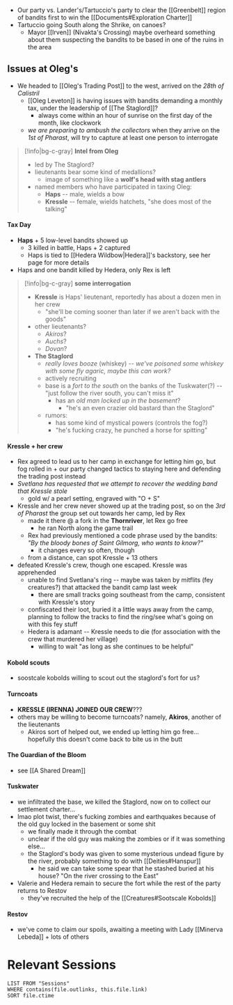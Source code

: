 - Our party vs. Lander's/Tartuccio's party to clear the [[Greenbelt]] region of bandits first to win the [[Documents#Exploration Charter]]
- Tartuccio going South along the Shrike, on canoes?
	- Mayor [[Irven]] (Nivakta's Crossing) maybe overheard something about them suspecting the bandits to be based in one of the ruins in the area

## Issues at Oleg's
- We headed to [[Oleg's Trading Post]] to the west, arrived on the *28th of Calistril*
	- [[Oleg Leveton]] is having issues with bandits demanding a monthly tax, under the leadership of [[The Staglord]]?
		- always come within an hour of sunrise on the first day of the month, like clockwork
	- *we are preparing to ambush the collectors* when they arrive on the *1st of Pharast*, will try to capture at least one person to interrogate

>[!info|bg-c-gray] **Intel from Oleg**
> - led by The Staglord?
> - lieutenants bear some kind of medallions?
> 	- image of something like a **wolf's head with stag antlers**
> - named members who have participated in taxing Oleg:
> 	- **Haps** -- male, wields a bow
> 	- **Kressle** -- female, wields hatchets, "she does most of the talking"

#### Tax Day
- **Haps** + 5 low-level bandits showed up
	- 3 killed in battle, Haps + 2 captured
	- Haps is tied to [[Hedera Wildbow|Hedera]]'s backstory, see her page for more details
- Haps and one bandit killed by Hedera, only Rex is left

>[!info|bg-c-gray] **some interrogation**
>- **Kressle** is Haps' lieutenant, reportedly has about a dozen men in her crew
>	- "she'll be coming sooner than later if we aren't back with the goods"
>- other lieutenants?
>	- *Akiros*?
>	- *Auchs*?
>	- *Dovan*?
>- **The Staglord**
>	- *really loves booze* (whiskey) -- *we've poisoned some whiskey with some fly agaric, maybe this can work?*
>	- actively recruiting
>	- base is a *fort to the south* on the banks of the Tuskwater(?) -- "just follow the river south, you can't miss it"
>		- has an *old man locked up in the basement*?
>			- "he's an even crazier old bastard than the Staglord"
>	- rumors:
>		- has some kind of mystical powers (controls the fog?)
>		- "he's fucking crazy, he punched a horse for spitting"

#### Kressle + her crew
- Rex agreed to lead us to her camp in exchange for letting him go, but fog rolled in + our party changed tactics to staying here and defending the trading post instead
- *Svetlana has requested that we attempt to recover the wedding band that Kressle stole*
	- gold w/ a pearl setting, engraved with "O + S"
- Kressle and her crew never showed up at the trading post, so on the *3rd of Pharast* the group set out towards her camp, led by Rex
	- made it there @ a fork in the **Thornriver**, let Rex go free
		- he ran North along the game trail
	- Rex had previously mentioned a code phrase used by the bandits: *"By the bloody bones of Saint Gilmorg, who wants to know?"*
		- it changes every so often, though
	- from a distance, can spot Kressle + 13 others
- defeated Kressle's crew, though one escaped. Kressle was apprehended
	- unable to find Svetlana's ring -- maybe was taken by mitflits (fey creatures?) that attacked the bandit camp last week
		- there are small tracks going southeast from the camp, consistent with Kressle's story
	- confiscated their loot, buried it a little ways away from the camp, planning to follow the tracks to find the ring/see what's going on with this fey stuff
	- Hedera is adamant -- Kressle needs to die (for association with the crew that murdered her village)
		- willing to wait "as long as she continues to be helpful"

#### Kobold scouts
- soostcale kobolds willing to scout out the staglord's fort for us?

#### Turncoats
- **KRESSLE (IRENNA) JOINED OUR CREW**???
- others may be willing to become turncoats? namely, **Akiros**, another of the lieutenants
	- Akiros sort of helped out, we ended up letting him go free... hopefully this doesn't come back to bite us in the butt

#### The Guardian of the Bloom
- see [[A Shared Dream]]

#### Tuskwater
- we infiltrated the base, we killed the Staglord, now on to collect our settlement charter...
- lmao plot twist, there's fucking zombies and earthquakes because of the old guy locked in the basement or some shit
	- we finally made it through the combat
	- unclear if the old guy was making the zombies or if it was something else...
	- the Staglord's body was given to some mysterious undead figure by the river, probably something to do with [[Deities#Hanspur]]
		- he said we can take some spear that he stashed buried at his house? "On the river crossing to the East"
- Valerie and Hedera remain to secure the fort while the rest of the party returns to Restov
	- they've recruited the help of the [[Creatures#Sootscale Kobolds]]

#### Restov
- we've come to claim our spoils, awaiting a meeting with Lady [[Minerva Lebeda]] + lots of others

# Relevant Sessions
```dataview
LIST FROM "Sessions"
WHERE contains(file.outlinks, this.file.link)
SORT file.ctime
```